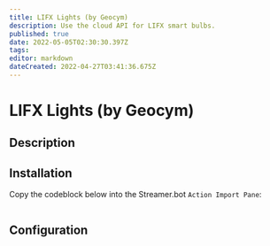 ```yaml
---
title: LIFX Lights (by Geocym)
description: Use the cloud API for LIFX smart bulbs.
published: true
date: 2022-05-05T02:30:30.397Z
tags: 
editor: markdown
dateCreated: 2022-04-27T03:41:36.675Z
---
```


# LIFX Lights (by Geocym)

## Description

## Installation

Copy the codeblock below into the Streamer.bot `Action Import Pane`:

```text
```

## Configuration
